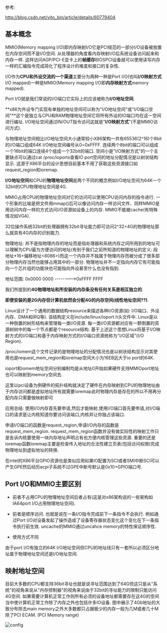 参考: 

http://blog.csdn.net/vito_bin/article/details/60779404

## 基本概念

MMIO(Memory mapping I/O)即内存映射I/O它是PCI规范的一部分I/O设备被放置在内存空间而不是I/O空间. 从处理器的角度看内存映射I/O后系统设备访问起来和内存一样. 这样访问AGP/PCI-E显卡上的**帧缓存**BIOSPCI设备就可以使用读写内存一样的汇编指令完成简化了程序设计的难度和接口的复杂性. 

I/O作为**CPU和外设交流的一个渠道**主要分为两种一种是Port I/O(也叫**I/O映射方式**I/O mapped)一种是MMIO(Memory mapping I/O即**内存映射方式**memory mapped). 

Port I/O就是我们常说的I/O端口它实际上的应该被称为**I/O地址空间**. 

**x86为外设专门实现有单独的地址空间可以称为"I/O地址空间"或"I/O端口空间"**这个是独立与CPU和RAM物理地址空间它将所有外设的IO端口均在这一空间进行编址. I/O地址空间通过IN/OUT指令访问这就是"**I/O映射方式**"(不是MMIO访问方式). 

与物理地址空间相比I/O地址空间大小通常较小X86架构一共有65536(2\^16)个8bit的I/O端口组成64K I/O地址空间编号从0~0xFFFF. 连续两个8bit的端口可以组成一个16bit的端口连续4个组成一个32bit的端口. 空间小是"I/O映射方式"的一个主要缺点可以通过cat /proc/ioports查看IO port空间的地址分配情况是以树状结构显示. 这源于X86平台的设计思想目前基本不用了获取这些资源接口如request\_region和ioremap. 

**I/O地址空间**和CPU的**物理地址空间**是两个不同的概念例如I/O地址空间为64K一个32bit的CPU物理地址空间是4G. 

MMIO占用CPU的物理地址空间对它的访问可以使用CPU访问内存的指令进行. 一个形象的比喻是把文件用mmap()后可以像访问内存一样访问文件、同样MMIO是用访问内存一样的方式访问I/O资源如设备上的内存. MMIO不能被cache(有特殊情况如VGA). 

32位操作系统32bit的处理器拥有32bit寻址能力即可访问2\^32=4G的物理地址那么就具有4G内存的识别能力. 

物理地址: 并不是指物理内存的地址而是指处理器和系统内存之间所用到的地址可以理解为CPU最为方便访问的地址(有别于我们之前所知道的物理地址的定义: 段地址\*16+偏移地址\<8086\>)而这一个内存并不独属于物理内存而被分成了很多部分物理内存当然也能够占用其中的一部分. 物理地址并不一定指向内存它有可能指向一个芯片组的功能块也可能指向外设甚至什么也没有指到. 

地址范围: 0x0000 0000   -------->0xFFFF FFFF

我们所提到的**4G物理地址和所安装的内存条没有任何关系是相互独立的**. 

**即使安装的是2G内存但计算机依然会分配4G的内存空间(线性地址空间??)**. 

Linux设计了一个通用的数据结构resource来描述各种I/O资源(如: I/O端口、外设内存、DMA和IRQ等). 该结构定义在include/linux/ioport.h头文件中. Linux是以一种倒置的树形结构来管理每一类I/O资源. 每一类I/O资源都对应有一颗倒置的资源树树中的每一个节点都是个resource结构. 基于上述这个思想Linux将基于I/O映射方式的I/O端口和基于内存映射方式的I/O端口资源统称为"I/O区域"(I/O Region). 

/proc/iomem这个文件记录的是物理地址的分配情况也是以树状结构显示对其使用也是request\_mem\_region和ioremap空间大小为16EB远大于io port的64K. 

ioport和iomem地址空间分别编制均是从地址0开始如果硬件支持MMIOport地址也可以映射到memory空间去. 

这里以pci设备为例硬件的拓扑结构就决定了硬件在内存映射到CPU的物理地址由于内存访问都是虚拟地址所有就需要ioremap此时物理内存是存在的所以不用再分配内存只需要做映射即可

应用总结: 使用I/O内存首先要申请,然后才能映射,使用I/O端口首先要申请,对I/O端口的请求是让内核知道你要访问该端口,内核并让你独占该端口.

申请I/O端口的函数是request\_region,申请I/O内存的函数是request\_mem\_region. request\_mem\_region函数并没有做实际性的映射工作只是告诉内核要使用一块内存地址声明占有也方便内核管理这些资源. 重要的还是ioremap函数ioremap主要是检查传入地址的合法性建立页表(包括访问权限)完成物理地址到虚拟地址的转换. 

在intel的X86平台GPIO资源也是类似应用如果IO配置为SCI或者SMI中断SCI可以产生GPE然后经历acpi子系统不过GPE中断号默认是0x10+GPIO端口号. 

## Port I/O和MMIO主要区别

- 前者不占用CPU的物理地址空间后者占有(这是对x86架构说的一些架构如IA64port I/O占用物理地址空间). 

- 前者是顺序访问. 也就是说在一条I/O指令完成前下一条指令不会执行. 例如通过Port I/O对设备发起了操作造成了设备寄存器状态变化这个变化在下一条指令执行前生效. uncache的MMIO通过uncahce memory的特性保证顺序性. 

- 使用方式不同

由于port I/O有独立的64K I/O地址空间但CPU的地址线只有一套所以必须区分地址属于物理地址空间还是I/O地址空间. 

## 映射地址空间

目前大多数的CPU都支持36bit寻址也就是说寻址范围达到了64G但这只是从"系统"的视角来说从"内存控制器"的视角来说由于32bit的寻址能力的限制只能访问4G空间. 如果需要计算机正常工作则所有必须的设备地址都需要存在这4G的空间当中使计算机正常工作除了内存之外也包括许多IO设备. 图中展示了4Gb地址的大致分布除去main memory之外大多数都只占据极少的内存一般为几M或者几十M除了PCI ECAM. (PCI Memory range)

![config](images/1.png)

